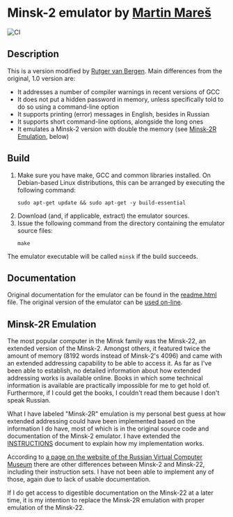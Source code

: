 # Minsk-2 emulator by [Martin Mareš](https://github.com/gollux)
![CI](https://github.com/rbergen/minsk/actions/workflows/CI.yml/badge.svg)

## Description
This is a version modified by [Rutger van Bergen](https://github.com/rbergen). Main differences from the original, 1.0 version are:
- It addresses a number of compiler warnings in recent versions of GCC
- It does not put a hidden password in memory, unless specifically told to do so using a command-line option
- It supports printing (error) messages in English, besides in Russian
- It supports short command-line options, alongside the long ones
- It emulates a Minsk-2 version with double the memory (see [Minsk-2R Emulation](#minsk-2r-emulation), below)

## Build
1. Make sure you have make, GCC and common libraries installed. On Debian-based Linux distributions, this can be arranged by executing the following command:
   ```
   sudo apt-get update && sudo apt-get -y build-essential
   ```
2. Download (and, if applicable, extract) the emulator sources.
3. Issue the following command from the directory containing the emulator source files:
   ```
   make
   ```

The emulator executable will be called `minsk` if the build succeeds.

## Documentation
Original documentation for the emulator can be found in the [readme.html](https://htmlpreview.github.io/?https://github.com/rbergen/minsk/blob/master/readme.html) file. The original version of the emulator can be [used on-line](https://mj.ucw.cz/minsk/).

## Minsk-2R Emulation
The most popular computer in the Minsk family was the Minsk-22, an extended version of the Minsk-2. Amongst others, it featured twice the amount of memory (8192 words instead of Minsk-2's 4096) and came with an extended addressing capability to be able to access it. As far as I've been able to establish, no detailed information about how extended addressing works is available online. Books in which some technical information is available are practically impossible for me to get hold of. Furthermore, if I could get the books, I couldn't read them because I don't speak Russian. 

What I have labeled "Minsk-2R" emulation is my personal best guess at how extended addressing could have been implemented based on the information I do have, most of which is in the original source code and documentation of the Minsk-2 emulator. I have extended the [INSTRUCTIONS](INSTRUCTIONS) document to explain how my implementation works.

According to [a page on the website of the Russian Virtual Computer Museum](https://computer-museum.ru/english/minsk0.htm) there are other differences between Minsk-2 and Minsk-22, including their instruction sets. I have not been able to implement any of those, again due to lack of usable documentation.

If I do get access to digestible documentation on the Minsk-22 at a later time, it is my intention to replace the Minsk-2R emulation with proper emulation of the Minsk-22.